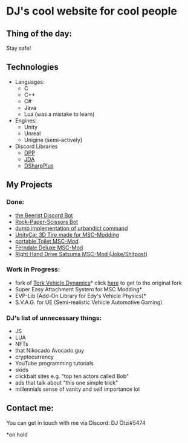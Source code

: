 # DJ's cool website for cool people

## Thing of the day:
Stay safe!

## Technologies
 - Languages:
   * C
   * C++
   * C#
   * Java
   * Lua (was a mistake to learn) 
 - Engines:
   * Unity
   * Unreal
   * Unigine (semi-actively)
 - Discord Libraries
   * [DPP](https://github.com/brainboxdotcc/dpp)
   * [JDA](https://github.com/DV8FromTheWorld/JDA)
   * [DSharpPlus](https://github.com/DSharpPlus/DSharpPlus)

## My Projects
### Done:
 - [the Beerist Discord Bot](https://top.gg/bot/846722660523180042)
 - [Rock-Paper-Scissors Bot](https://github.com/Progame03/RPS-Bot) 
 - [dumb implementation of urbandict command](https://github.com/Progame03/urbandict-implementation-for-dumb-people)
 - [UnityCar 3D Tire made for MSC-Modding](https://github.com/Progame03/UnityCar-3D-Tire)
 - [portable Toilet MSC-Mod](https://www.nexusmods.com/mysummercar/mods/722)
 - [Ferndale Deluxe MSC-Mod](https://www.nexusmods.com/mysummercar/mods/762)
 - [Right Hand Drive Satsuma MSC-Mod (Joke/Shitpost)](https://www.nexusmods.com/mysummercar/mods/782)

### Work in Progress:
 - fork of [Tork Vehicle Dynamics](https://github.com/Progame03/tork)* click [here](https://github.com/adrenak/tork) to get to the original fork 
 - Super Easy Attachment System for MSC Modding*
 - EVP-Lib (Add-On Library for Edy's Vehicle Physics)*
 - S.V.A.G. for UE (Semi-realistic Vehicle Automotive Gaming)

### DJ's list of unnecessary things:
- JS
- LUA
- NFTs
- that Nikocado Avocado guy
- cryptocurrency
- YouTube programming tutorials
- skids
- clickbait sites e.g. "top ten actors called Bob"
- ads that talk about "this one simple trick"
- millennials sense of vanity and self importance lol

## Contact me:
You can get in touch with me via Discord: DJ Ötzi#5474


*on hold

